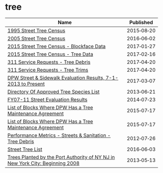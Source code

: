 # tree

Name | Published
---- | ---------
[1995 Street Tree Census](../datasets/kyad-zm4j.md) | 2015&#x2011;08&#x2011;20
[2005 Street Tree Census](../datasets/29bw-z7pj.md) | 2016&#x2011;06&#x2011;02
[2015 Street Tree Census - Blockface Data](../datasets/ju3b-rwpy.md) | 2017&#x2011;01&#x2011;27
[2015 Street Tree Census - Tree Data](../datasets/uvpi-gqnh.md) | 2017&#x2011;02&#x2011;16
[311 Service Requests - Tree Debris](../datasets/mab8-y9h3.md) | 2017&#x2011;04&#x2011;20
[311 Service Requests - Tree Trims](../datasets/uxic-zsuj.md) | 2017&#x2011;04&#x2011;20
[DPW Street & Sidewalk Evaluation Results, 7-1-2013 to Present](../datasets/83ki-hu3p.md) | 2017&#x2011;03&#x2011;07
[Directory Of Approved Tree Species List](../datasets/99wq-x9cr.md) | 2013&#x2011;06&#x2011;21
[FY07-11 Street Evaluation Results](../datasets/i8y7-m763.md) | 2014&#x2011;07&#x2011;23
[List of Blocks Where DPW Has a Tree Maintenance Agreement](../datasets/fati-simc.md) | 2015&#x2011;07&#x2011;17
[List of Blocks Where DPW Has a Tree Maintenance Agreement](../datasets/fati-simc.md) | 2015&#x2011;07&#x2011;17
[Performance Metrics - Streets & Sanitation - Tree Debris](../datasets/hwpp-nx6b.md) | 2012&#x2011;07&#x2011;26
[Street Tree List](../datasets/tkzw-k3nq.md) | 2016&#x2011;06&#x2011;03
[Trees Planted by the Port Authority of NY NJ in New York City: Beginning 2008](../datasets/dxb3-4wp7.md) | 2013&#x2011;05&#x2011;13

